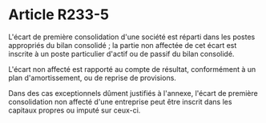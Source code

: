 # Article R233-5

L'écart de première consolidation d'une société est réparti dans les postes appropriés du bilan consolidé ; la partie non affectée de cet écart est inscrite à un poste particulier d'actif ou de passif du bilan consolidé.

L'écart non affecté est rapporté au compte de résultat, conformément à un plan d'amortissement, ou de reprise de provisions.

Dans des cas exceptionnels dûment justifiés à l'annexe, l'écart de première consolidation non affecté d'une entreprise peut être inscrit dans les capitaux propres ou imputé sur ceux-ci.

